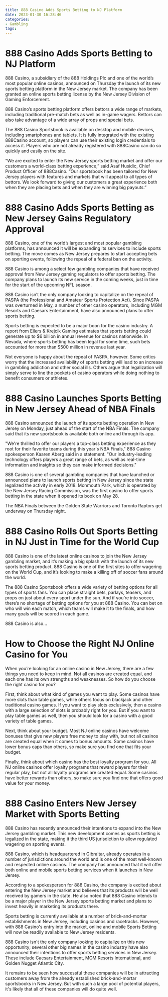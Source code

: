 ```yaml
---
title: 888 Casino Adds Sports Betting to NJ Platform
date: 2023-01-30 16:28:46
categories:
- Gambling
tags:
---
```



#  888 Casino Adds Sports Betting to NJ Platform

888 Casino, a subsidiary of the 888 Holdings Plc and one of the world’s most popular online casinos, announced on Thursday the launch of its new sports betting platform in the New Jersey market. The company has been granted an online sports betting license by the New Jersey Division of Gaming Enforcement.

888 Casino’s sports betting platform offers bettors a wide range of markets, including traditional pre-match bets as well as in-game wagers. Bettors can also take advantage of a wide array of props and special bets.

The 888 Casino Sportsbook is available on desktop and mobile devices, including smartphones and tablets. It is fully integrated with the existing 888Casino account, so players can use their existing login credentials to access it. Players who are not already registered with 888Casino can do so quickly and easily on the site.

“We are excited to enter the New Jersey sports betting market and offer our customers a world-class betting experience,” said Asaf Husidic, Chief Product Officer of 888Casino. “Our sportsbook has been tailored for New Jersey players with features and markets that will appeal to all types of bettors. We look forward to giving our customers a great experience both when they are placing bets and when they are winning big payouts.”

#  888 Casino Adds Sports Betting as New Jersey Gains Regulatory Approval

888 Casino, one of the world’s largest and most popular gambling platforms, has announced it will be expanding its services to include sports betting. The move comes as New Jersey prepares to start accepting bets on sporting events, following the repeal of a federal ban on the activity.

888 Casino is among a select few gambling companies that have received approval from New Jersey gaming regulators to offer sports betting. The company plans to launch its new service in the coming weeks, just in time for the start of the upcoming NFL season.

888 Casino isn’t the only company looking to capitalize on the repeal of PASPA (the Professional and Amateur Sports Protection Act). Since PASPA was overturned in May, a number of other casino operators, including MGM Resorts and Caesars Entertainment, have also announced plans to offer sports betting.

Sports betting is expected to be a major boon for the casino industry. A report from Eilers & Krejcik Gaming estimates that sports betting could generate up to $6 billion in annual revenue for casinos nationwide. In Nevada, where sports betting has been legal for some time, such bets accounted for more than $500 million in revenue last year.

Not everyone is happy about the repeal of PASPA, however. Some critics worry that the increased availability of sports betting will lead to an increase in gambling addiction and other social ills. Others argue that legalization will simply serve to line the pockets of casino operators while doing nothing to benefit consumers or athletes.

#  888 Casino Launches Sports Betting in New Jersey Ahead of NBA Finals

888 Casino announced the launch of its sports betting operation in New Jersey on Monday, just ahead of the start of the NBA Finals. The company said that its new sportsbook is available both online and through its app.

"We're thrilled to offer our players a top-class betting experience as they root for their favorite teams during this year's NBA Finals," 888 Casino spokesperson Kaaren Aberg said in a statement. "Our industry-leading technology offers players a great range of bets, as well as real-time information and insights so they can make informed decisions."

888 Casino is one of several gambling companies that have launched or announced plans to launch sports betting in New Jersey since the state legalized the activity in early 2018. Monmouth Park, which is operated by the New Jersey Racing Commission, was the first casino to offer sports betting in the state when it opened its book on May 28.

The NBA Finals between the Golden State Warriors and Toronto Raptors get underway on Thursday night.

#  888 Casino Rolls Out Sports Betting in NJ Just in Time for the World Cup

888 Casino is one of the latest online casinos to join the New Jersey gambling market, and it’s making a big splash with the launch of its new sports betting product. 888 Casino is one of the first sites to offer wagering on the World Cup, and it’s looking to make a killing off of soccer fans around the world.

The 888 Casino Sportsbook offers a wide variety of betting options for all types of sports fans. You can place straight bets, parlays, teasers, and props on just about every sport under the sun. And if you’re into soccer, there’s no shortage of betting options for you at 888 Casino. You can bet on who will win each match, which teams will make it to the finals, and how many goals will be scored in each game.

888 Casino is also…

# How to Choose the Right NJ Online Casino for You

When you’re looking for an online casino in New Jersey, there are a few things you need to keep in mind. Not all casinos are created equal, and each one has its own strengths and weaknesses. So how do you choose the right casino for you?

First, think about what kind of games you want to play. Some casinos have more slots than table games, while others focus on blackjack and other traditional casino games. If you want to play slots exclusively, then a casino with a large selection of slots is probably right for you. But if you want to play table games as well, then you should look for a casino with a good variety of table games.

Next, think about your budget. Most NJ online casinos have welcome bonuses that give new players free money to play with, but not all casinos are created equal when it comes to bonus amounts. Some casinos have lower bonus caps than others, so make sure you find one that fits your budget.

Finally, think about which casino has the best loyalty program for you. All NJ online casinos offer loyalty programs that reward players for their regular play, but not all loyalty programs are created equal. Some casinos have better rewards than others, so make sure you find one that offers good value for your money.

#  888 Casino Enters New Jersey Market with Sports Betting

888 Casino has recently announced their intentions to expand into the New Jersey gambling market. This new development comes as sports betting is legalized in the state, making it the third US jurisdiction to allow regulated wagering on sporting events. 

888 Casino, which is headquartered in Gibraltar, already operates in a number of jurisdictions around the world and is one of the most well-known and respected online casinos. The company has announced that it will offer both online and mobile sports betting services when it launches in New Jersey.

According to a spokesperson for 888 Casino, the company is excited about entering the New Jersey market and believes that its products will be well received by gamers in the state. He also noted that 888 Casino intends to be a major player in the New Jersey sports betting market and plans to invest heavily in marketing its products there.

Sports betting is currently available at a number of brick-and-mortar establishments in New Jersey, including casinos and racetracks. However, with 888 Casino's entry into the market, online and mobile Sports Betting will now be readily available to New Jersey residents.

888 Casino isn't the only company looking to capitalize on this new opportunity; several other big names in the casino industry have also announced their intentions to offer sports betting services in New Jersey. These include Caesars Entertainment, MGM Resorts International, and Golden Nugget Atlantic City.

It remains to be seen how successful these companies will be in attracting customers away from the already established brick-and-mortar sportsbooks in New Jersey. But with such a large pool of potential players, it's likely that all of these companies will do quite well.